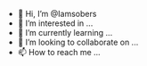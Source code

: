 - 👋 Hi, I’m @Iamsobers
- 👀 I’m interested in ...
- 🌱 I’m currently learning ...
- 💞️ I’m looking to collaborate on ...
- 📫 How to reach me ...

<!---
Iamsobers/Iamsobers is a ✨ special ✨ repository because its `README.md` (this file) appears on your GitHub profile.
You can click the Preview link to take a look at your changes.
--->
